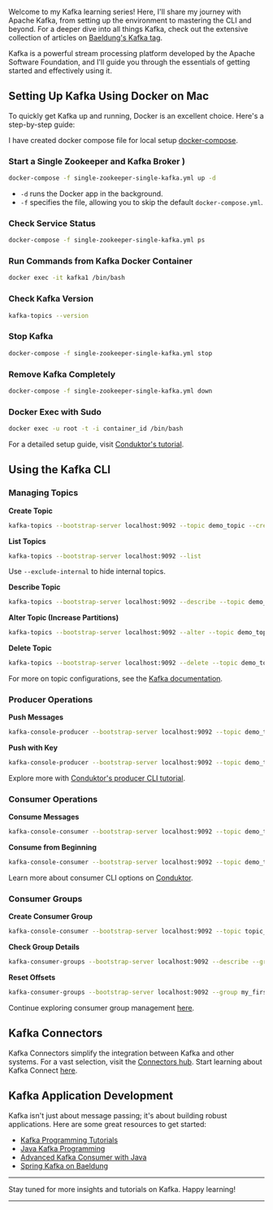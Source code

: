 Welcome to my Kafka learning series! Here, I'll share my journey with Apache Kafka, from setting up the environment to mastering the CLI and beyond. For a deeper dive into all things Kafka, check out the extensive collection of articles on [Baeldung's Kafka tag](https://www.baeldung.com/tag/kafka).

Kafka is a powerful stream processing platform developed by the Apache Software Foundation, and I'll guide you through the essentials of getting started and effectively using it.

## Setting Up Kafka Using Docker on Mac

To quickly get Kafka up and running, Docker is an excellent choice. Here's a step-by-step guide:

I have created docker compose file for local setup [docker-compose](https://github.com/ssumitkv/kafka-spring/blob/main/scripts/single-zookeeper-single-kafka.yml).

### Start a Single Zookeeper and Kafka Broker )
```bash
docker-compose -f single-zookeeper-single-kafka.yml up -d
```
- `-d` runs the Docker app in the background.
- `-f` specifies the file, allowing you to skip the default `docker-compose.yml`.

### Check Service Status
```bash
docker-compose -f single-zookeeper-single-kafka.yml ps
```

### Run Commands from Kafka Docker Container
```bash
docker exec -it kafka1 /bin/bash
```

### Check Kafka Version
```bash
kafka-topics --version
```

### Stop Kafka
```bash
docker-compose -f single-zookeeper-single-kafka.yml stop
```

### Remove Kafka Completely
```bash
docker-compose -f single-zookeeper-single-kafka.yml down
```

### Docker Exec with Sudo
```bash
docker exec -u root -t -i container_id /bin/bash
```

For a detailed setup guide, visit [Conduktor's tutorial](https://www.conduktor.io/kafka/how-to-start-kafka-using-docker/).

## Using the Kafka CLI

### Managing Topics

**Create Topic**
```bash
kafka-topics --bootstrap-server localhost:9092 --topic demo_topic --create --partitions 3 --replication-factor 1
```

**List Topics**
```bash
kafka-topics --bootstrap-server localhost:9092 --list
```
Use `--exclude-internal` to hide internal topics.

**Describe Topic**
```bash
kafka-topics --bootstrap-server localhost:9092 --describe --topic demo_topic
```

**Alter Topic (Increase Partitions)**
```bash
kafka-topics --bootstrap-server localhost:9092 --alter --topic demo_topic --partitions 4
```

**Delete Topic**
```bash
kafka-topics --bootstrap-server localhost:9092 --delete --topic demo_topic
```

For more on topic configurations, see the [Kafka documentation](https://kafka.apache.org/documentation/#topicconfigs).

### Producer Operations

**Push Messages**
```bash
kafka-console-producer --bootstrap-server localhost:9092 --topic demo_topic
```

**Push with Key**
```bash
kafka-console-producer --bootstrap-server localhost:9092 --topic demo_topic --property parse.key=true --property key.separator=:
```

Explore more with [Conduktor's producer CLI tutorial](https://www.conduktor.io/kafka/kafka-producer-cli-tutorial/).

### Consumer Operations

**Consume Messages**
```bash
kafka-console-consumer --bootstrap-server localhost:9092 --topic demo_topic
```

**Consume from Beginning**
```bash
kafka-console-consumer --bootstrap-server localhost:9092 --topic demo_topic --from-beginning --formatter kafka.tools.DefaultMessageFormatter --property print.timestamp=true --property print.value=true
```

Learn more about consumer CLI options on [Conduktor](https://www.conduktor.io/kafka/kafka-consumer-cli-tutorial/).

### Consumer Groups

**Create Consumer Group**
```bash
kafka-console-consumer --bootstrap-server localhost:9092 --topic topic_for_group_consumer --group my_first_application
```

**Check Group Details**
```bash
kafka-consumer-groups --bootstrap-server localhost:9092 --describe --group my_first_application
```

**Reset Offsets**
```bash
kafka-consumer-groups --bootstrap-server localhost:9092 --group my_first_application --reset-offsets --to-earliest --execute --topic topic_for_group_consumer
```

Continue exploring consumer group management [here](https://www.conduktor.io/kafka/kafka-consumer-group-management-cli-tutorial/).

## Kafka Connectors

Kafka Connectors simplify the integration between Kafka and other systems. For a vast selection, visit the [Connectors hub](https://www.confluent.io/hub/). Start learning about Kafka Connect [here](https://www.conduktor.io/kafka/kafka-connect-cli-tutorial/).

## Kafka Application Development

Kafka isn't just about message passing; it's about building robust applications. Here are some great resources to get started:

- [Kafka Programming Tutorials](https://www.conduktor.io/kafka/kafka-programming-tutorials/)
- [Java Kafka Programming](https://www.conduktor.io/kafka/java-kafka-programming/)
- [Advanced Kafka Consumer with Java](https://www.conduktor.io/kafka/advanced-kafka-consumer-with-java/)
- [Spring Kafka on Baeldung](https://www.baeldung.com/spring-kafka)

---

Stay tuned for more insights and tutorials on Kafka. Happy learning!

---